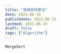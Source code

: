 ```yaml
---
title: "常用排序算法"
date: 2021-06-15
publishdate: 2021-06-15
lastmod: 2021-06-15
draft: false
tags: ["Algorithm"]
---
```


```
MergeSort
```

